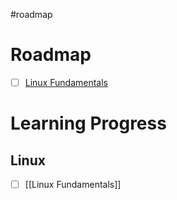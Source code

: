 #roadmap 
# Roadmap
- [ ] [Linux Fundamentals](https://academy.hackthebox.com/module/details/18)
# Learning Progress
## Linux
- [ ] [[Linux Fundamentals]]